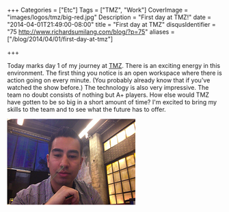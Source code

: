 +++
Categories = ["Etc"]
Tags = ["TMZ", "Work"]
CoverImage = "images/logos/tmz/big-red.jpg"
Description = "First day at TMZ!"
date = "2014-04-01T21:49:00-08:00"
title = "First day at TMZ"
disqusIdentifier = "75 http://www.richardsumilang.com/blog/?p=75"
aliases = ["/blog/2014/04/01/first-day-at-tmz"]

+++

Today marks day 1 of my journey at [TMZ][1]. There is an exciting energy in
this environment. The first thing you notice is an open workspace where there is
action going on every minute. (You probably already know that if you've watched
the show before.) The technology is also very impressive. The team no doubt
consists of nothing but A+ players. How else would TMZ have gotten to be so big
in a short amount of time? I'm excited to bring my skills to the team and to see
what the future has to offer.


<img src="/images/me/tmz.jpg" alt="In the news room" class="center" />

[1]: http://www.tmz.com/ "Thirty Mile Zone"
